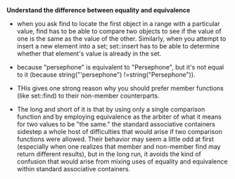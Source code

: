 __Understand the difference between equality and equivalence__

* when you ask find to locate the first object in a range with a particular value, find has to be able to compare two objects to see if the value of one is the same as the value of the other. Similarly, when you attempt to insert a new element into a set; set::insert has to be able to determine whether that element's value is already in the set.

* because "persephone" is equivalent to "Persephone", but it's not equal to it (because string("'persephone") !=string("Persephone")).

* THis gives one strong reason why you should prefer member functions (like set::find) to their non-member counterparts.

* The long and short of it is that by using only a single comparison function and by employing equivalence as the arbiter of what it means for two values to be "the same." the standard associative containers sidestep a whole host of difficulties that would arise if two comparison functions were allowed. Their behavior may seem a little odd at first (especially when one realizes that member and non-member find may return different results), but in the long run, it avoids the kind of confusion that would arise from mixing uses of equality and equivalence within standard associative containers.

